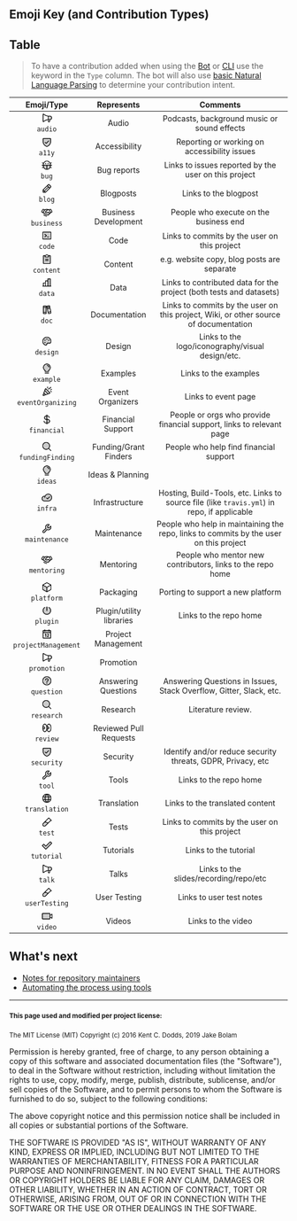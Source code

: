 ## Emoji Key (and Contribution Types)

## Table

> To have a contribution added when using the [Bot](https://github.com/all-contributors/all-contributors/blob/main/docs/bot/overview.md) or [CLI](https://github.com/all-contributors/all-contributors/blob/main/docs/cli/overview.md) use the keyword in the `Type` column. The bot will also use [basic Natural Language Parsing](https://github.com/all-contributors/app/blob/main/lib/parse-comment.js) to determine your contribution intent.

Emoji/Type | Represents | Comments |
:---: | :---: | :---: |
<img src="../assets/icons/megaphone.svg" alt="Audio" width="20" height="20" style="vertical-align: middle;"> <br /> `audio` | Audio | Podcasts, background music or sound effects |
<img src="../assets/icons/shield-check.svg" alt="Accessibility" width="20" height="20" style="vertical-align: middle;"> <br /> `a11y` | Accessibility | Reporting or working on accessibility issues |
<img src="../assets/icons/bug.svg" alt="Bug reports" width="20" height="20" style="vertical-align: middle;"> <br /> `bug` | Bug reports | Links to issues reported by the user on this project |
<img src="../assets/icons/file-text.svg" alt="Blogposts" width="20" height="20" style="vertical-align: middle;"> <br /> `blog` | Blogposts | Links to the blogpost |
<img src="../assets/icons/handshake.svg" alt="Business Development" width="20" height="20" style="vertical-align: middle;"> <br /> `business` | Business Development | People who execute on the business end |
<img src="../assets/icons/terminal.svg" alt="Code" width="20" height="20" style="vertical-align: middle;"> <br /> `code` | Code | Links to commits by the user on this project |
<img src="../assets/icons/clipboard-text.svg" alt="Content" width="20" height="20" style="vertical-align: middle;"> <br /> `content` | Content | e.g. website copy, blog posts are separate |
<img src="../assets/icons/chart-bar.svg" alt="Data" width="20" height="20" style="vertical-align: middle;"> <br /> `data` | Data | Links to contributed data for the project (both tests and datasets) |
<img src="../assets/icons/books.svg" alt="Documentation" width="20" height="20" style="vertical-align: middle;"> <br /> `doc` | Documentation | Links to commits by the user on this project, Wiki, or other source of documentation |
<img src="../assets/icons/palette.svg" alt="Design" width="20" height="20" style="vertical-align: middle;"> <br /> `design` | Design | Links to the logo/iconography/visual design/etc. |
<img src="../assets/icons/lightbulb.svg" alt="Examples" width="20" height="20" style="vertical-align: middle;"> <br /> `example` | Examples | Links to the examples |
<img src="../assets/icons/party-popper.svg" alt="Event Organizers" width="20" height="20" style="vertical-align: middle;"> <br /> `eventOrganizing` | Event Organizers | Links to event page |
<img src="../assets/icons/currency-dollar.svg" alt="Financial Support" width="20" height="20" style="vertical-align: middle;"> <br /> `financial` | Financial Support | People or orgs who provide financial support, links to relevant page |
<img src="../assets/icons/magnifying-glass.svg" alt="Funding/Grant Finders" width="20" height="20" style="vertical-align: middle;"> <br /> `fundingFinding` | Funding/Grant Finders | People who help find financial support |
<img src="../assets/icons/lightbulb.svg" alt="Ideas & Planning" width="20" height="20" style="vertical-align: middle;"> <br /> `ideas` | Ideas & Planning | |
<img src="../assets/icons/server.svg" alt="Infrastructure" width="20" height="20" style="vertical-align: middle;"> <br /> `infra` | Infrastructure | Hosting, Build-Tools, etc. Links to source file (like `travis.yml`) in repo, if applicable |
<img src="../assets/icons/wrench.svg" alt="Maintenance" width="20" height="20" style="vertical-align: middle;"> <br /> `maintenance` | Maintenance | People who help in maintaining the repo, links to commits by the user on this project |
<img src="../assets/icons/handshake.svg" alt="Mentoring" width="20" height="20" style="vertical-align: middle;"> <br /> `mentoring` | Mentoring | People who mentor new contributors, links to the repo home |
<img src="../assets/icons/package.svg" alt="Packaging" width="20" height="20" style="vertical-align: middle;"> <br /> `platform` | Packaging | Porting to support a new platform |
<img src="../assets/icons/plug.svg" alt="Plugin/utility libraries" width="20" height="20" style="vertical-align: middle;"> <br /> `plugin` | Plugin/utility libraries | Links to the repo home |
<img src="../assets/icons/calendar.svg" alt="Project Management" width="20" height="20" style="vertical-align: middle;"> <br /> `projectManagement` | Project Management | |
<img src="../assets/icons/megaphone.svg" alt="Promotion" width="20" height="20" style="vertical-align: middle;"> <br /> `promotion` | Promotion | |
<img src="../assets/icons/question.svg" alt="Answering Questions" width="20" height="20" style="vertical-align: middle;"> <br /> `question` | Answering Questions | Answering Questions in Issues, Stack Overflow, Gitter, Slack, etc. |
<img src="../assets/icons/magnifying-glass.svg" alt="Research" width="20" height="20" style="vertical-align: middle;"> <br /> `research` | Research | Literature review. |
<img src="../assets/icons/eyes.svg" alt="Reviewed Pull Requests" width="20" height="20" style="vertical-align: middle;"> <br /> `review` | Reviewed Pull Requests | |
<img src="../assets/icons/shield-check.svg" alt="Security" width="20" height="20" style="vertical-align: middle;"> <br /> `security` | Security | Identify and/or reduce security threats, GDPR, Privacy, etc |
<img src="../assets/icons/wrench.svg" alt="Tools" width="20" height="20" style="vertical-align: middle;"> <br /> `tool` | Tools | Links to the repo home |
<img src="../assets/icons/globe.svg" alt="Translation" width="20" height="20" style="vertical-align: middle;"> <br /> `translation` | Translation | Links to the translated content |
<img src="../assets/icons/test-tube.svg" alt="Tests" width="20" height="20" style="vertical-align: middle;"> <br /> `test` | Tests | Links to commits by the user on this project |
<img src="../assets/icons/check.svg" alt="Tutorials" width="20" height="20" style="vertical-align: middle;"> <br /> `tutorial` | Tutorials | Links to the tutorial |
<img src="../assets/icons/megaphone.svg" alt="Talks" width="20" height="20" style="vertical-align: middle;"> <br /> `talk` | Talks | Links to the slides/recording/repo/etc |
<img src="../assets/icons/test-tube.svg" alt="User Testing" width="20" height="20" style="vertical-align: middle;"> <br /> `userTesting` | User Testing | Links to user test notes |
<img src="../assets/icons/video-camera.svg" alt="Videos" width="20" height="20" style="vertical-align: middle;"> <br /> `video` | Videos | Links to the video |

## What's next

- [Notes for repository maintainers](https://github.com/all-contributors/all-contributors/blob/main/docs/repository-maintainers.md)
- [Automating the process using tools](https://github.com/all-contributors/all-contributors/blob/main/docs/tooling.md)

---

<sub><b>This page used and modified per project license:</b></sub>

<sub>The MIT License (MIT)
Copyright (c) 2016 Kent C. Dodds, 2019 Jake Bolam

Permission is hereby granted, free of charge, to any person obtaining a copy
of this software and associated documentation files (the "Software"), to deal
in the Software without restriction, including without limitation the rights
to use, copy, modify, merge, publish, distribute, sublicense, and/or sell
copies of the Software, and to permit persons to whom the Software is
furnished to do so, subject to the following conditions:

The above copyright notice and this permission notice shall be included in all
copies or substantial portions of the Software.

THE SOFTWARE IS PROVIDED "AS IS", WITHOUT WARRANTY OF ANY KIND, EXPRESS OR
IMPLIED, INCLUDING BUT NOT LIMITED TO THE WARRANTIES OF MERCHANTABILITY,
FITNESS FOR A PARTICULAR PURPOSE AND NONINFRINGEMENT. IN NO EVENT SHALL THE
AUTHORS OR COPYRIGHT HOLDERS BE LIABLE FOR ANY CLAIM, DAMAGES OR OTHER
LIABILITY, WHETHER IN AN ACTION OF CONTRACT, TORT OR OTHERWISE, ARISING FROM,
OUT OF OR IN CONNECTION WITH THE SOFTWARE OR THE USE OR OTHER DEALINGS IN THE
SOFTWARE.</sub>